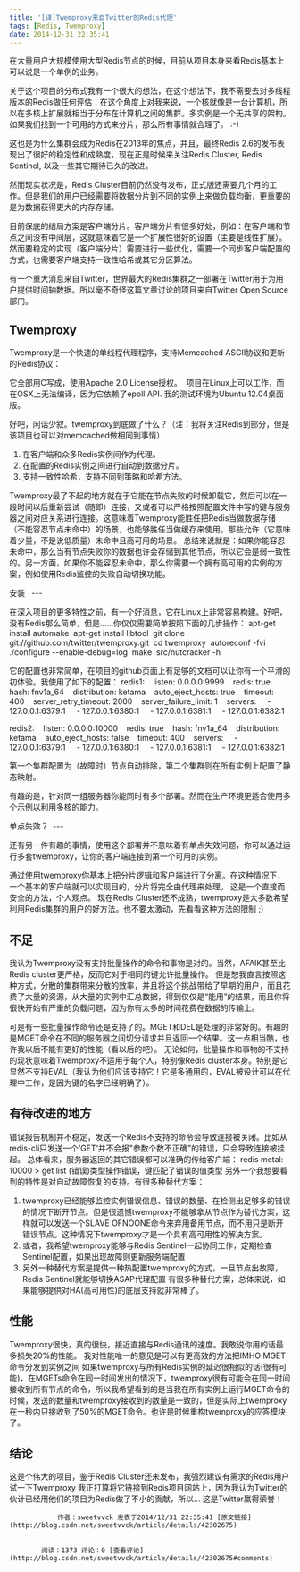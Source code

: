 ```yaml
---
title: '[译]Twemproxy来自Twitter的Redis代理'
tags: [Redis, Twemproxy]
date: 2014-12-31 22:35:41
---
```


在大量用户大规模使用大型Redis节点的时候，目前从项目本身来看Redis基本上可以说是一个单例的业务。

关于这个项目的分布式我有一个很大的想法，在这个想法下，我不需要去对多线程版本的Redis做任何评估：在这个角度上对我来说，一个核就像是一台计算机，所以在多核上扩展就相当于分布在计算机之间的集群。多实例是一个无共享的架构。如果我们找到一个可用的方式来分片，那么所有事情就合理了。 :-)

这也是为什么集群会成为Redis在2013年的焦点，并且，最终Redis 2.6的发布表现出了很好的稳定性和成熟度，现在正是时候来关注Redis Cluster, Redis Sentinel, 以及一些其它期待已久的改进。

然而现实状况是，Redis Cluster目前仍然没有发布，正式版还需要几个月的工作。但是我们的用户已经需要将数据分片到不同的实例上来做负载均衡，更重要的是为数据获得更大的内存存储。

目前保底的结局方案是客户端分片。客户端分片有很多好处，例如：在客户端和节点之间没有中间层，这就意味着它是一个扩展性很好的设置（主要是线性扩展）。然而要稳定的实现（客户端分片）需要进行一些优化，需要一个同步客户端配置的方式，也需要客户端支持一致性哈希或其它分区算法。

有一个重大消息来自Twitter，世界最大的Redis集群之一部署在Twitter用于为用户提供时间轴数据。所以毫不奇怪这篇文章讨论的项目来自Twitter Open Source部门。
<!--more-->
Twemproxy
---

Twemproxy是一个快速的单线程代理程序，支持Memcached ASCII协议和更新的Redis协议：&nbsp;

它全部用C写成，使用Apache 2.0 License授权。&nbsp;
项目在Linux上可以工作，而在OSX上无法编译，因为它依赖了epoll API.
我的测试环境为Ubuntu 12.04桌面版。&nbsp;

好吧，闲话少叙。twemproxy到底做了什么？（注：我将关注Redis到部分，但是该项目也可以对memcached做相同到事情）&nbsp;

1) 在客户端和众多Redis实例间作为代理。&nbsp;
2) 在配置的Redis实例之间进行自动到数据分片。&nbsp;
3) 支持一致性哈希，支持不同到策略和哈希方法。&nbsp;

Twemproxy最了不起的地方就在于它能在节点失败的时候卸载它，然后可以在一段时间以后重新尝试（随即）连接，又或者可以严&#26684;按照配置文件中写的键与服务器之间对应关系进行连接。这意味着Twemproxy能胜任把Redis当做数据存储（不能容忍节点未命中）的场景，也能够胜任当做缓存来使用，那些允许（它意味着少量，不是说低质量）未命中且高可用的场景。
总结来说就是：如果你能容忍未命中，那么当有节点失败你的数据也许会存储到其他节点，所以它会是弱一致性的。另一方面，如果你不能容忍未命中，那么你需要一个拥有高可用的实例的方案，例如使用Redis监控的失败自动切换功能。

安装 &nbsp;
---&nbsp;

在深入项目的更多特性之前，有一个好消息，它在Linux上非常容易构建。好吧，没有Redis那么简单，但是……你仅仅需要简单按照下面的几步操作：
apt-get install automake&nbsp;
apt-get install libtool&nbsp;
git clone git://github.com/twitter/twemproxy.git&nbsp;
cd twemproxy&nbsp;
autoreconf -fvi&nbsp;
./configure --enable-debug=log&nbsp;
make&nbsp;
src/nutcracker -h&nbsp;

它的配置也非常简单，在项目的github页面上有足够的文档可以让你有一个平滑的初体验。我使用了如下的配置：
redis1:&nbsp;
&nbsp; listen: 0.0.0.0:9999&nbsp;
&nbsp; redis: true&nbsp;
&nbsp; hash: fnv1a_64&nbsp;
&nbsp; distribution: ketama&nbsp;
&nbsp; auto_eject_hosts: true&nbsp;
&nbsp; timeout: 400&nbsp;
&nbsp; server_retry_timeout: 2000&nbsp;
&nbsp; server_failure_limit: 1&nbsp;
&nbsp; servers:&nbsp;
&nbsp; &nbsp;- 127.0.0.1:6379:1&nbsp;
&nbsp; &nbsp;- 127.0.0.1:6380:1&nbsp;
&nbsp; &nbsp;- 127.0.0.1:6381:1&nbsp;
&nbsp; &nbsp;- 127.0.0.1:6382:1&nbsp;

redis2:&nbsp;
&nbsp; listen: 0.0.0.0:10000&nbsp;
&nbsp; redis: true&nbsp;
&nbsp; hash: fnv1a_64&nbsp;
&nbsp; distribution: ketama&nbsp;
&nbsp; auto_eject_hosts: false&nbsp;
&nbsp; timeout: 400&nbsp;
&nbsp; servers:&nbsp;
&nbsp; &nbsp;- 127.0.0.1:6379:1&nbsp;
&nbsp; &nbsp;- 127.0.0.1:6380:1&nbsp;
&nbsp; &nbsp;- 127.0.0.1:6381:1&nbsp;
&nbsp; &nbsp;- 127.0.0.1:6382:1&nbsp;

第一个集群配置为（故障时）节点自动排除，第二个集群则在所有实例上配置了静态映射。&nbsp;

有趣的是，针对同一组服务器你能同时有多个部署。然而在生产环境更适合使用多个示例以利用多核的能力。

单点失效？&nbsp;
---&nbsp;

还有另一件有趣的事情，使用这个部署并不意味着有单点失效问题，你可以通过运行多套twemproxy，让你的客户端连接到第一个可用的实例。&nbsp;

通过使用twemproxy你基本上把分片逻辑和客户端进行了分离。在这种情况下，一个基本的客户端就可以实现目的，分片将完全由代理来处理。
这是一个直接而安全的方法，个人观点。
现在Redis Cluster还不成熟，twemproxy是大多数希望利用Redis集群的用户的好方法。也不要太激动，先看看这种方法的限制 ;)

不足
---
我认为Twemproxy没有支持批量操作的命令和事物是对的。当然，AFAIK甚至比Redis cluster更严&#26684;，反而它对于相同的键允许批量操作。
但是恕我直言按照这种方式，分散的集群带来分散的效率，并且将这个挑战带给了早期的用户，而且花费了大量的资源，从大量的实例中汇总数据，得到仅仅是“能用”的结果，而且你将很快开始有严重的负载问题，因为你有太多的时间花费在数据的传输上。

可是有一些批量操作命令还是支持了的。MGET和DEL是处理的非常好的。有趣的是MGET命令在不同的服务器之间切分请求并且返回一个结果。这一点相当酷，也许我以后不能有更好的性能（看以后的吧）。
无论如何，批量操作和事物的不支持的现状意味着Twemproxy不适用于每个人，特别像Redis cluster本身。特别是它显然不支持EVAL（我认为他们应该支持它！它是多通用的，EVAL被设计可以在代理中工作，是因为键的名字已经明确了）。

有待改进的地方
---
错误报告机制并不稳定，发送一个Redis不支持的命令会导致连接被关闭。比如从redis-cli只发送一个‘GET‘并不会报&quot;参数个数不正确”的错误，只会导致连接被挂起。
总体看来，服务器返回的其它错误都可以准确的传给客户端：
redis metal: 10000 &gt; get list
(错误)类型操作错误，键匹配了错误的&#20540;类型
另外一个我想要看到的特性是对自动故障恢复的支持。有很多种替代方案：
1) twemproxy已经能够监控实例错误信息、错误的数量、在检测出足够多的错误的情况下断开节点。但是很遗憾twemproxy不能够拿从节点作为替代方案，这样就可以发送一个SLAVE OFNOONE命令来弃用备用节点，而不用只是断开错误节点。这种情况下twemproxy才是一个具有高可用性的解决方案。
2) 或者，我希望twemproxy能够与Redis Sentinel一起协同工作，定期检查Sentinel配置，如果出现故障则更新服务端配置
3) 另外一种替代方案是提供一种热配置twemproxy的方式，一旦节点出故障，Redis Sentinel就能够切换ASAP代理配置
有很多种替代方案，总体来说，如果能够提供对HA(高可用性)的底层支持就非常棒了。

性能&nbsp;
---
Twemproxy很快，真的很快，接近直接与Redis通讯的速度。我敢说你用的话最多损失20%的性能。
我对性能唯一的意见是可以有更高效的方法把IMHO MGET命令分发到实例之间
如果twemproxy与所有Redis实例的延迟很相&#20284;的话(很有可能)，在MGETs命令在同一时间发出的情况下，twemproxy很有可能会在同一时间接收到所有节点的命令，所以我希望看到的是当我在所有实例上运行MGET命令的时候，发送的数量和twemproxy接收到的数量是一致的，但是实际上twemproxy在一秒内只接收到了50%的MGET命令。也许是时候重构twemproxy的应答模块了。

结论
---
这是个伟大的项目，鉴于Redis Cluster还未发布，我强烈建议有需求的Redis用户试一下Twemproxy
我正打算将它链接到Redis项目网站上，因为我认为Twitter的伙计已经用他们的项目为Redis做了不小的贡献，所以...
这是Twitter赢得荣誉！


                作者：sweetvvck 发表于2014/12/31 22:35:41 [原文链接](http://blog.csdn.net/sweetvvck/article/details/42302675)


            阅读：1373 评论：0 [查看评论](http://blog.csdn.net/sweetvvck/article/details/42302675#comments)
